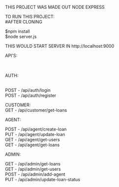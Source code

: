 THIS PROJECT WAS MADE OUT NODE EXPRESS</br>

TO RUN THIS PROJECT:</br>
#AFTER CLONING </br>

$npm install</br>
$node server.js</br>

THIS WOULD START SERVER IN http://localhost:9000</br>
 

API'S:</br></br></br>

AUTH:</br></br>

POST - /api/auth/login </br>
POST - /api/auth/register</br>


CUSTOMER:</br>
GET - /api/customer/get-loans</br>



AGENT:</br>

POST - /api/agent/create-loan</br>
PUT - /api/agent/update-loan</br>
GET - /api/agent/get-users</br>
GET - /api/agent/get-loans</br>

ADMIN:</br>

GET - /api/admin/get-loans</br>
GET - /api/admin/get-users</br>
POST - /api/admin/add-agent</br>
PUT - /api/admin/update-loan-status</br>

